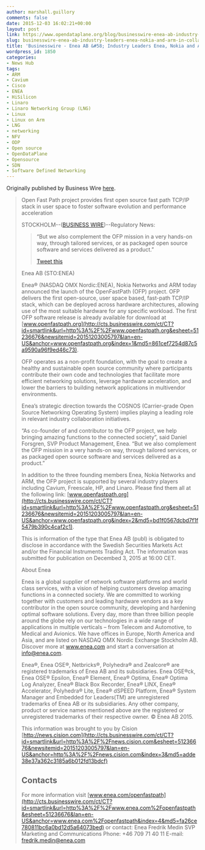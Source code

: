 ```yaml
---
author: marshall.guillory
comments: false
date: 2015-12-03 16:02:21+00:00
layout: post
link: https://www.opendataplane.org/blog/businesswire-enea-ab-industry-leaders-enea-nokia-and-arm-in-collaboration-project-to-deliver-fast-internet-protocol-communication-in-virtualized-networks-openfastpath/
slug: businesswire-enea-ab-industry-leaders-enea-nokia-and-arm-in-collaboration-project-to-deliver-fast-internet-protocol-communication-in-virtualized-networks-openfastpath
title: 'Businesswire - Enea AB &#58; Industry Leaders Enea, Nokia and ARM in Collaboration Project to Deliver Fast Internet Protocol Communication in Virtualized Networks (OpenFastPath)'
wordpress_id: 1850
categories:
- News Hub
tags:
- ARM
- Cavium
- Cisco
- ENEA
- HiSilicon
- Linaro
- Linaro Networking Group (LNG)
- Linux
- Linux on Arm
- LNG
- networking
- NFV
- ODP
- Open source
- OpenDataPlane
- Opensource
- SDN
- Software Defined Networking
---
```


Originally published by Business Wire [here](http://www.businesswire.com/blog/home/20151203005797/en/Enea-AB-Industry-Leaders-Enea-Nokia-ARM).

<blockquote markdown="1">
Open Fast Path project provides first open source fast path TCP/IP stack in user space to foster software evolution and performance acceleration

STOCKHOLM--([BUSINESS WIRE](http://www.businesswire.com/))--Regulatory News:

<blockquote markdown="1">

“But we also complement the OFP mission in a very hands-on way, through tailored services, or as packaged open source software and services delivered as a product.”

[Tweet this](http://www.businesswire.com/blog/home/20151203005797/en/Enea-AB-Industry-Leaders-Enea-Nokia-ARM#)
</blockquote>

Enea AB (STO:ENEA)

Enea® (NASDAQ OMX Nordic:ENEA), Nokia Networks and ARM today announced the launch of the OpenFastPath (OFP) project. OFP delivers the first open-source, user space based, fast-path TCP/IP stack, which can be deployed across hardware architectures, allowing use of the most suitable hardware for any specific workload. The first OFP software release is already available for download at [www.openfastpath.org](http://cts.businesswire.com/ct/CT?id=smartlink&url=http%3A%2F%2Fwww.openfastpath.org&esheet=51236676&newsitemid=20151203005797&lan=en-US&anchor=www.openfastpath.org&index=1&md5=861cef7254d87c5a9590a96f9ed46c73).

OFP operates as a non-profit foundation, with the goal to create a healthy and sustainable open source community where participants contribute their own code and technologies that facilitate more efficient networking solutions, leverage hardware acceleration, and lower the barriers to building network applications in multivendor environments.

Enea’s strategic direction towards the COSNOS (Carrier-grade Open Source Networking Operating System) implies playing a leading role in relevant industry collaboration initiatives.

“As co-founder of and contributor to the OFP project, we help bringing amazing functions to the connected society”, said Daniel Forsgren, SVP Product Management, Enea. “But we also complement the OFP mission in a very hands-on way, through tailored services, or as packaged open source software and services delivered as a product.”

In addition to the three founding members Enea, Nokia Networks and ARM, the OFP project is supported by several industry players including Cavium, Freescale, HP, and Linaro. Please find them all at the following link: [www.openfastpath.org](http://cts.businesswire.com/ct/CT?id=smartlink&url=http%3A%2F%2Fwww.openfastpath.org&esheet=51236676&newsitemid=20151203005797&lan=en-US&anchor=www.openfastpath.org&index=2&md5=bd1f0567dcbd7f1f5479b390c4caf2c1).

This is information of the type that Enea AB (publ) is obligated to disclose in accordance with the Swedish Securities Markets Act and/or the Financial Instruments Trading Act. The information was submitted for publication on Decembed 3, 2015 at 16:00 CET.

About Enea

Enea is a global supplier of network software platforms and world class services, with a vision of helping customers develop amazing functions in a connected society. We are committed to working together with customers and leading hardware vendors as a key contributor in the open source community, developing and hardening optimal software solutions. Every day, more than three billion people around the globe rely on our technologies in a wide range of applications in multiple verticals – from Telecom and Automotive, to Medical and Avionics. We have offices in Europe, North America and Asia, and are listed on NASDAQ OMX Nordic Exchange Stockholm AB. Discover more at www.enea.com and start a conversation at info@enea.com.

Enea®, Enea OSE®, Netbricks®, Polyhedra® and Zealcore® are registered trademarks of Enea AB and its subsidiaries. Enea OSE®ck, Enea OSE® Epsilon, Enea® Element, Enea® Optima, Enea® Optima Log Analyzer, Enea® Black Box Recorder, Enea® LINX, Enea® Accelerator, Polyhedra® Lite, Enea® dSPEED Platform, Enea® System Manager and Embedded for Leaders(TM) are unregistered trademarks of Enea AB or its subsidiaries. Any other company, product or service names mentioned above are the registered or unregistered trademarks of their respective owner. © Enea AB 2015.

This information was brought to you by Cision [http://news.cision.com](http://cts.businesswire.com/ct/CT?id=smartlink&url=http%3A%2F%2Fnews.cision.com&esheet=51236676&newsitemid=20151203005797&lan=en-US&anchor=http%3A%2F%2Fnews.cision.com&index=3&md5=adde38e37a362c3185a6b012fd13bdcf)

## Contacts

For more information visit [www.enea.com/openfastpath](http://cts.businesswire.com/ct/CT?id=smartlink&url=http%3A%2F%2Fwww.enea.com%2Fopenfastpath&esheet=51236676&lan=en-US&anchor=www.enea.com%2Fopenfastpath&index=4&md5=fa26ce780811bc6a0bd12d5a64073bed) or contact:
Enea
Fredrik Medin
SVP Marketing and Communications
Phone: +46 709 71 40 11
E-mail: [fredrik.medin@enea.com](mailto:fredrik.medin@enea.com)

</blockquote>
